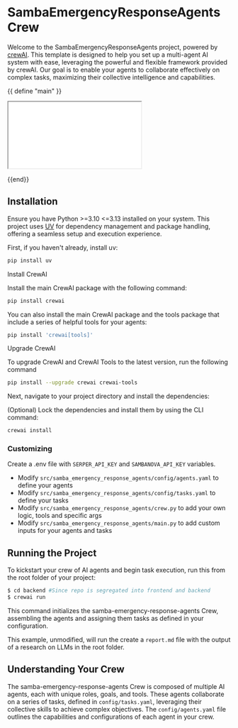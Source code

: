 # SambaEmergencyResponseAgents Crew

Welcome to the SambaEmergencyResponseAgents project, powered by [crewAI](https://crewai.com). This template is designed to help you set up a multi-agent AI system with ease, leveraging the powerful and flexible framework provided by crewAI. Our goal is to enable your agents to collaborate effectively on complex tasks, maximizing their collective intelligence and capabilities.

{{ define "main" }}
<div class="">
    <iframe id="inlineFrameExample"
    title="Emergency Response Agents"
    src="/backend/src/samba_emergency_response_agents/docs/index.html"
    class="blah blah"
    >
</iframe>
</div>

{{end}}

## Installation

Ensure you have Python >=3.10 <=3.13 installed on your system. This project uses [UV](https://docs.astral.sh/uv/) for dependency management and package handling, offering a seamless setup and execution experience.

First, if you haven't already, install uv:

```bash
pip install uv
```

Install CrewAI

Install the main CrewAI package with the following command:

```bash
pip install crewai
```

You can also install the main CrewAI package and the tools package that include a series of helpful tools for your agents:

```bash
pip install 'crewai[tools]'
```

Upgrade CrewAI

To upgrade CrewAI and CrewAI Tools to the latest version, run the following command

```bash
pip install --upgrade crewai crewai-tools
```

Next, navigate to your project directory and install the dependencies:

(Optional) Lock the dependencies and install them by using the CLI command:
```bash
crewai install
```
### Customizing

Create a .env file with `SERPER_API_KEY` and `SAMBANOVA_API_KEY` variables.

- Modify `src/samba_emergency_response_agents/config/agents.yaml` to define your agents
- Modify `src/samba_emergency_response_agents/config/tasks.yaml` to define your tasks
- Modify `src/samba_emergency_response_agents/crew.py` to add your own logic, tools and specific args
- Modify `src/samba_emergency_response_agents/main.py` to add custom inputs for your agents and tasks

## Running the Project

To kickstart your crew of AI agents and begin task execution, run this from the root folder of your project:

```bash
$ cd backend #Since repo is segregated into frontend and backend
$ crewai run
```

This command initializes the samba-emergency-response-agents Crew, assembling the agents and assigning them tasks as defined in your configuration.

This example, unmodified, will run the create a `report.md` file with the output of a research on LLMs in the root folder.

## Understanding Your Crew

The samba-emergency-response-agents Crew is composed of multiple AI agents, each with unique roles, goals, and tools. These agents collaborate on a series of tasks, defined in `config/tasks.yaml`, leveraging their collective skills to achieve complex objectives. The `config/agents.yaml` file outlines the capabilities and configurations of each agent in your crew.

